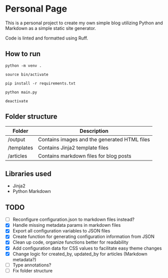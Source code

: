 # Personal Page

This is a personal project to create my own simple blog utilizing Python and Markdown as a simple static site generator.

Code is linted and formatted using Ruff.

## How to run

`python -m venv .`

`source bin/activate`

`pip install -r requirements.txt`

`python main.py`

`deactivate`

## Folder structure

|Folder|Description|
|----|----|
|/output|Contains images and the generated HTML files|
|/templates|Contains Jinja2 template files|
|/articles|Contains markdown files for blog posts|

## Libraries used

- Jinja2
- Python Markdown

## TODO

- [ ] Reconfigure configuration.json to markdown files instead?
- [x] Handle missing metadata params in markdown files
- [x] Export all configuration variables to JSON files
- [x] Create function for generating configuration information from JSON
- [x] Clean up code, organize functions better for readability
- [x] Add configuration data for CSS values to facilitate easy theme changes
- [x] Change logic for created_by, updated_by for articles (Markdown metadata?)
- [ ] Type annotations?
- [ ] Fix folder structure
